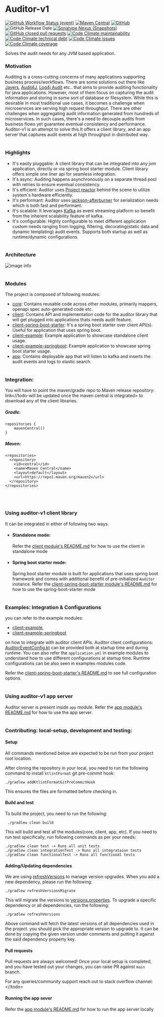 # Auditor-v1
[![GitHub Workflow Status (event)](https://img.shields.io/github/workflow/status/lowes/auditor/Gradle%20Package?event=push)](https://github.com/lowes/auditor/actions/workflows/gradle-publish.yml)
[![Maven Central](https://img.shields.io/maven-central/v/io.github.lowes/auditor-core)](https://search.maven.org/search?q=g:io.github.lowes%20AND%20a:auditor*)
[![GitHub](https://img.shields.io/github/license/lowes/auditor)](https://github.com/lowes/auditor/blob/main/LICENSE)
![GitHub Release Date](https://img.shields.io/github/release-date/lowes/auditor)
[![Sonatype Nexus (Snapshots)](https://img.shields.io/nexus/s/io.github.lowes/auditor-core?server=https%3A%2F%2Fs01.oss.sonatype.org%2F)](https://s01.oss.sonatype.org/content/repositories/snapshots/io/github/lowes/auditor-client/)
[![GitHub closed pull requests](https://img.shields.io/github/issues-pr-closed/lowes/auditor)](https://github.com/lowes/auditor/pulls?q=is%3Apr+is%3Aclosed)
[![Code Climate maintainability](https://img.shields.io/codeclimate/maintainability-percentage/ankur4u007/auditor)](https://codeclimate.com/github/ankur4u007/auditor)
[![Code Climate technical debt](https://img.shields.io/codeclimate/tech-debt/ankur4u007/auditor)](https://codeclimate.com/github/ankur4u007/auditor)
[![Code Climate issues](https://img.shields.io/codeclimate/issues/ankur4u007/auditor)](https://codeclimate.com/github/ankur4u007/auditor/issues)
[![Code Climate coverage](https://img.shields.io/codeclimate/coverage/ankur4u007/auditor)](https://codeclimate.com/github/ankur4u007/auditor)

Solves the audit needs for any JVM based application.
### Motivation
Auditing is a cross-cutting concerns of many applications supporting business process/workflows.
There are some solutions out there like [Javers](https://javers.org/), [Audit4J](https://github.com/audit4j), [Log4j Audit](https://logging.apache.org/log4j-audit/latest/index.html) etc.. that aims to provide auditing functionality for java applications. 
However, most of them focus on capturing the audit information and storing in some sort of database or filesystem.
While this is desirable in most traditional use cases, it becomes a challenge when microservices are serving high request throughput.
There are other challenges when aggregating audit information generated from hundreds of microservices.
In such cases, there's a need to decouple audits from business flows yet guarantee eventual consistency and performance.
Auditor-v1 is an attempt to solve this.It offers a client library, and an app server that captures audit events at high throughput in distributed way.
<br/><br/>
### Highlights
- It's easily pluggable: A client library that can be integrated into any jvm application, directly or via spring boot starter module.
Client library offers simple one liner api for seamless integration.
- It's async: Auditing happens asynchronously on a separate thread pool with retries to ensure eventual consistency.
- It's efficient: Auditor uses [Project reactor](https://projectreactor.io/) behind the scene to utilize system's hardware efficiently.
- It's performant: Auditor uses [jackson-afterburner](https://github.com/FasterXML/jackson-modules-base/tree/master/afterburner) for serialization needs which is both fast and performant.
- It's scalable: It leverages [Kafka](https://kafka.apache.org/) as event streaming platform so benefit from the inherent scalability feature of kafka. 
- It's configurable: Highly configurable to meet different application custom needs ranging from logging, filtering, decorating(static data and dynamic templating) audit events.
 Supports both startup as well as runtime/dynamic configurations.
<br/><br/>
### Architecture
![image info](./docs/auditor-v1-architecture.png)
<br/><br/>
### Modules
The project is composed of following modules:
- [core](./core): Contains reusable code across other modules, primarily mappers, openapi spec auto-generated code etc.
- [client](./client): Contains API and implementation code for the auditor library that will get plugged into applications thats needs audit feature.
- [client-spring-boot-starter](./client-spring-boot-starter): It's a spring boot starter over client API(s). Useful for application that uses spring boot.
- [client-example](./client-example): Example application to showcase standalone client usage.
- [client-example-springboot](./client-example-springboot): Example application to showcase spring boot starter usage.
- [app](./app): Contains deployable app that will listen to kafka and inserts the audit events and logs to elastic search.
<br/><br/>
### Integration:
You will have to point the maven/gradle repo to Maven release repository: link<//todo-will be updated once the maven central is integrated> to download any of the client libraries.
##### Gradle:
```
repositories {
    mavenCentral()
}
```
##### Maven:
```
<repositories>
  <repository>
    <id>central</id>
    <name>Maven Central</name>
    <layout>default</layout>
    <url>https://repo1.maven.org/maven2</url>
  </repository>
</repositories>
```
<br/><br/>
### Using auditor-v1 client library
It can be integrated in either of following two ways.
- #### Standalone mode:
   Refer the [client module's README.md](./client/README.md) for how to use the client in standalone mode
- #### Spring boot starter mode:
    Spring boot starter module is built for applications that uses spring boot framework and comes with additional benefit of pre-initialized `Auditor` instance.
    Refer the [client-spring-boot-starter module's README.md](./client-spring-boot-starter/README.md) for how to use the spring-boot-starter mode
 <br/><br/>
### Examples: Integration & Configurations
you can refer to the example modules:
- [client-example](./client-example),
- [client-example-springboot](./client-example-springboot)

on how to integrate with auditor client APIs.
Auditor client configurations: [AuditorEventConfig.kt](./client/src/main/kotlin/com/lowes/auditor/client/entities/domain/AuditorEventConfig.kt)
can be provided both at startup time and during runtime.
You can also refer the `application.yml` in example modules to understand how to use different configurations at startup time.
Runtime configurations can be also seen in examples modules code.

Refer the [client-spring-boot-starter's README.md](./client-spring-boot-starter/README.md) to see full configuration options.
<br/><br/>
 
### Using auditor-v1 app server
Auditor server is present inside `app` module. Refer the [app module's README.md](./app/README.md) for how to use the app server.
<br/><br/>
### Contributing: local-setup, development and testing:

#### Setup
All commands mentioned below are expected to be run from your project root location.

After cloning the repository in your local, you need to run the following command to install `ktlintFormat` git pre-commit hook:
```
./gradlew addKtlintFormatGitPreCommitHook
```
This ensures the files are formatted before checking in.

#### Build and test
To build the project, you need to run the following:
```
 ./gradlew clean build
``` 
This will build and test all the modules(core, client, app, etc).
If you need to run test specifically, run following commands as per your needs:
```
./gradlew clean test -> Runs all unit tests
./gradlew clean integrationTest -> Runs all integrataion tests
./gradlew clean functionalTest -> Runs all functional tests
```

#### Adding/Updating dependencies
We are using [refreshVersions](https://github.com/jmfayard/refreshVersions) to manage version upgrades.
When you add a new dependency, please run the following:
```
./gradlew refreshVersionsMigrate
```
This will migrate the versions to [versions.properties](./versions.properties).
To upgrade a specific dependency or all dependencies, run the following:
```
./gradlew refreshVersions
```
Above command will fetch the latest versions of all dependencies used in the project.
you should pick the appropriate version to upgrade to. It can be done by copying the given version under comments and putting it against the said dependency property key.

#### Pull requests
Pull requests are always welcomed!
Once your local setup is completed, and you have tested out your changes,
you can raise PR against `main` branch.

For any queries/community support reach out to stack overflow channel: <//todo>


#### Running the app sever
Refer the [app module's README.md](./app/README.md) for how to run the app server locally
